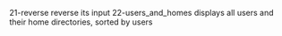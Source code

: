 21-reverse reverse its input
22-users_and_homes displays all users and their home directories, sorted by users
